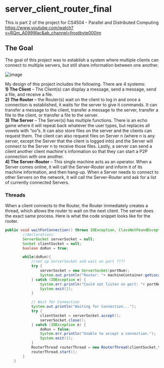 # server_client_router_final
This is part 2 of the project for CS4504 - Parallel and Distributed Computing</br>
https://www.youtube.com/watch?v=RQm_A099Wac&ab_channel=frostbyte000jm

## The Goal
The goal of this project was to establish a system where multiple clients can connect to multiple servers, but still share information between one another. 
 
 ![image](https://user-images.githubusercontent.com/93277335/148878981-41f7b6e3-3ff0-4695-8ea4-9c2b0fdc0be6.png)

My design of this project includes the following. 
There are 4 systems:</br>
**1)	The Client** – The Client(s) can display a message, send a message, send a file, and receive a file. </br>
**2)	The Router** – the Router(s) wait on the client to log in and once a connection is established, it waits for the server to give it commands. It can transfer a message to the client, transfer a message to the server, transfer a file to the client, or transfer a file to the server. </br>
**3)	The Server** – The Server(s) has multiple functions. There is an echo game where it will repeat back whatever the user types, but replaces all vowels with “oo”s. It can also store files on the server and the clients can request them. The client can also request files on Server n (where n is any server, except the Server that the client is logged into) and the Server will connect to the Server n to receive those files. Lastly, a server can send a client another client machine's information so that they can start a P2P connection with one another. </br>
**4)	The Server-Router** – This single machine acts as an operator. When a Server comes online, it will call the Server-Router and inform it of its machine information, and then hang-up. When a Server needs to connect to other Servers on the network, it will call the Server-Router and ask for a list of currently connected Servers. </br>

### Threads
When a client connects to the Router, the Router immediately creates a thread, which allows the router to wait on the next client. The server does the exact same process. Here is what the code snippet looks like for the router. 
```java
public void waitForConnection() throws IOException, ClassNotFoundException {
        //declarations
        ServerSocket serverSocket = null;
        Socket clientSocket = null;
        boolean doRun = true;

        while(doRun){
            //set up ServerSocket and wait on port ????
            try {
                serverSocket = new ServerSocket(portNum);
                System.out.println("Router: "+ machineContainer.getLocalHostName() +" is listening on port: "+ portNum);
            } catch (IOException e) {
                System.err.println("Could not listen on port: "+ portNum +".");
                System.exit(1);
            }

            // Wait for Connection
            System.out.println("Waiting for Connection...");
            try {
                clientSocket = serverSocket.accept();
                serverSocket.close();
            } catch (IOException e) {
                doRun = false;
                System.err.println("Unable to accept a connection.");
                System.exit(1);
            }
            RouterThread routerThread = new RouterThread(clientSocket,this);
            routerThread.start();
        }
    }
```
